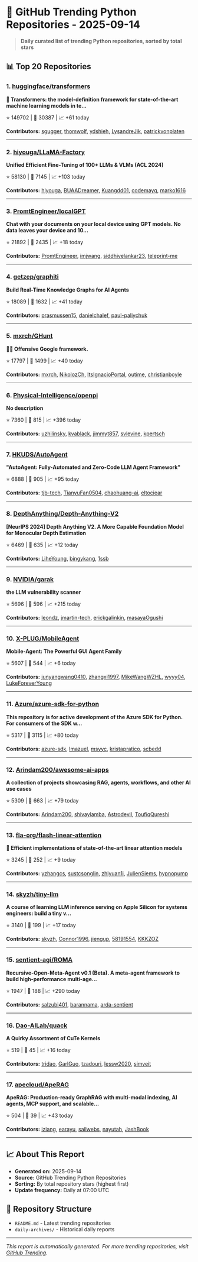 # 🐍 GitHub Trending Python Repositories - 2025-09-14

> **Daily curated list of trending Python repositories, sorted by total stars**

## 📊 Top 20 Repositories

### 1. [huggingface/transformers](https://github.com/huggingface/transformers)

**🤗 Transformers: the model-definition framework for state-of-the-art machine learning models in te...**

⭐ 149702 | 🍴 30387 | 📈 +61 today

**Contributors:** [sgugger](https://github.com/sgugger), [thomwolf](https://github.com/thomwolf), [ydshieh](https://github.com/ydshieh), [LysandreJik](https://github.com/LysandreJik), [patrickvonplaten](https://github.com/patrickvonplaten)

---

### 2. [hiyouga/LLaMA-Factory](https://github.com/hiyouga/LLaMA-Factory)

**Unified Efficient Fine-Tuning of 100+ LLMs & VLMs (ACL 2024)**

⭐ 58130 | 🍴 7145 | 📈 +103 today

**Contributors:** [hiyouga](https://github.com/hiyouga), [BUAADreamer](https://github.com/BUAADreamer), [Kuangdd01](https://github.com/Kuangdd01), [codemayq](https://github.com/codemayq), [marko1616](https://github.com/marko1616)

---

### 3. [PromtEngineer/localGPT](https://github.com/PromtEngineer/localGPT)

**Chat with your documents on your local device using GPT models. No data leaves your device and 10...**

⭐ 21892 | 🍴 2435 | 📈 +18 today

**Contributors:** [PromtEngineer](https://github.com/PromtEngineer), [imjwang](https://github.com/imjwang), [siddhivelankar23](https://github.com/siddhivelankar23), [teleprint-me](https://github.com/teleprint-me)

---

### 4. [getzep/graphiti](https://github.com/getzep/graphiti)

**Build Real-Time Knowledge Graphs for AI Agents**

⭐ 18089 | 🍴 1632 | 📈 +41 today

**Contributors:** [prasmussen15](https://github.com/prasmussen15), [danielchalef](https://github.com/danielchalef), [paul-paliychuk](https://github.com/paul-paliychuk)

---

### 5. [mxrch/GHunt](https://github.com/mxrch/GHunt)

**🕵️‍♂️ Offensive Google framework.**

⭐ 17797 | 🍴 1499 | 📈 +40 today

**Contributors:** [mxrch](https://github.com/mxrch), [NikolozCh](https://github.com/NikolozCh), [ItsIgnacioPortal](https://github.com/ItsIgnacioPortal), [outime](https://github.com/outime), [christianboyle](https://github.com/christianboyle)

---

### 6. [Physical-Intelligence/openpi](https://github.com/Physical-Intelligence/openpi)

**No description**

⭐ 7360 | 🍴 815 | 📈 +396 today

**Contributors:** [uzhilinsky](https://github.com/uzhilinsky), [kvablack](https://github.com/kvablack), [jimmyt857](https://github.com/jimmyt857), [svlevine](https://github.com/svlevine), [kpertsch](https://github.com/kpertsch)

---

### 7. [HKUDS/AutoAgent](https://github.com/HKUDS/AutoAgent)

**"AutoAgent: Fully-Automated and Zero-Code LLM Agent Framework"**

⭐ 6888 | 🍴 905 | 📈 +95 today

**Contributors:** [tjb-tech](https://github.com/tjb-tech), [TianyuFan0504](https://github.com/TianyuFan0504), [chaohuang-ai](https://github.com/chaohuang-ai), [eltociear](https://github.com/eltociear)

---

### 8. [DepthAnything/Depth-Anything-V2](https://github.com/DepthAnything/Depth-Anything-V2)

**[NeurIPS 2024] Depth Anything V2. A More Capable Foundation Model for Monocular Depth Estimation**

⭐ 6469 | 🍴 635 | 📈 +12 today

**Contributors:** [LiheYoung](https://github.com/LiheYoung), [bingykang](https://github.com/bingykang), [1ssb](https://github.com/1ssb)

---

### 9. [NVIDIA/garak](https://github.com/NVIDIA/garak)

**the LLM vulnerability scanner**

⭐ 5696 | 🍴 596 | 📈 +215 today

**Contributors:** [leondz](https://github.com/leondz), [jmartin-tech](https://github.com/jmartin-tech), [erickgalinkin](https://github.com/erickgalinkin), [masayaOgushi](https://github.com/masayaOgushi)

---

### 10. [X-PLUG/MobileAgent](https://github.com/X-PLUG/MobileAgent)

**Mobile-Agent: The Powerful GUI Agent Family**

⭐ 5607 | 🍴 544 | 📈 +6 today

**Contributors:** [junyangwang0410](https://github.com/junyangwang0410), [zhangxi1997](https://github.com/zhangxi1997), [MikeWangWZHL](https://github.com/MikeWangWZHL), [wyyy04](https://github.com/wyyy04), [LukeForeverYoung](https://github.com/LukeForeverYoung)

---

### 11. [Azure/azure-sdk-for-python](https://github.com/Azure/azure-sdk-for-python)

**This repository is for active development of the Azure SDK for Python. For consumers of the SDK w...**

⭐ 5317 | 🍴 3115 | 📈 +80 today

**Contributors:** [azure-sdk](https://github.com/azure-sdk), [lmazuel](https://github.com/lmazuel), [msyyc](https://github.com/msyyc), [kristapratico](https://github.com/kristapratico), [scbedd](https://github.com/scbedd)

---

### 12. [Arindam200/awesome-ai-apps](https://github.com/Arindam200/awesome-ai-apps)

**A collection of projects showcasing RAG, agents, workflows, and other AI use cases**

⭐ 5309 | 🍴 663 | 📈 +79 today

**Contributors:** [Arindam200](https://github.com/Arindam200), [shivaylamba](https://github.com/shivaylamba), [Astrodevil](https://github.com/Astrodevil), [ToufiqQureshi](https://github.com/ToufiqQureshi)

---

### 13. [fla-org/flash-linear-attention](https://github.com/fla-org/flash-linear-attention)

**🚀 Efficient implementations of state-of-the-art linear attention models**

⭐ 3245 | 🍴 252 | 📈 +9 today

**Contributors:** [yzhangcs](https://github.com/yzhangcs), [sustcsonglin](https://github.com/sustcsonglin), [zhiyuan1i](https://github.com/zhiyuan1i), [JulienSiems](https://github.com/JulienSiems), [hypnopump](https://github.com/hypnopump)

---

### 14. [skyzh/tiny-llm](https://github.com/skyzh/tiny-llm)

**A course of learning LLM inference serving on Apple Silicon for systems engineers: build a tiny v...**

⭐ 3140 | 🍴 199 | 📈 +17 today

**Contributors:** [skyzh](https://github.com/skyzh), [Connor1996](https://github.com/Connor1996), [jiengup](https://github.com/jiengup), [58191554](https://github.com/58191554), [KKKZOZ](https://github.com/KKKZOZ)

---

### 15. [sentient-agi/ROMA](https://github.com/sentient-agi/ROMA)

**Recursive-Open-Meta-Agent v0.1 (Beta). A meta-agent framework to build high-performance multi-age...**

⭐ 1947 | 🍴 188 | 📈 +290 today

**Contributors:** [salzubi401](https://github.com/salzubi401), [barannama](https://github.com/barannama), [arda-sentient](https://github.com/arda-sentient)

---

### 16. [Dao-AILab/quack](https://github.com/Dao-AILab/quack)

**A Quirky Assortment of CuTe Kernels**

⭐ 519 | 🍴 45 | 📈 +16 today

**Contributors:** [tridao](https://github.com/tridao), [GarlGuo](https://github.com/GarlGuo), [tzadouri](https://github.com/tzadouri), [lessw2020](https://github.com/lessw2020), [simveit](https://github.com/simveit)

---

### 17. [apecloud/ApeRAG](https://github.com/apecloud/ApeRAG)

**ApeRAG: Production-ready GraphRAG with multi-modal indexing, AI agents, MCP support, and scalable...**

⭐ 504 | 🍴 39 | 📈 +43 today

**Contributors:** [iziang](https://github.com/iziang), [earayu](https://github.com/earayu), [sailwebs](https://github.com/sailwebs), [nayutah](https://github.com/nayutah), [JashBook](https://github.com/JashBook)

---


## 📈 About This Report

- **Generated on:** 2025-09-14
- **Source:** GitHub Trending Python Repositories
- **Sorting:** By total repository stars (highest first)
- **Update frequency:** Daily at 07:00 UTC

## 🔗 Repository Structure

- `README.md` - Latest trending repositories
- `daily-archives/` - Historical daily reports

---

*This report is automatically generated. For more trending repositories, visit [GitHub Trending](https://github.com/trending/python).*
